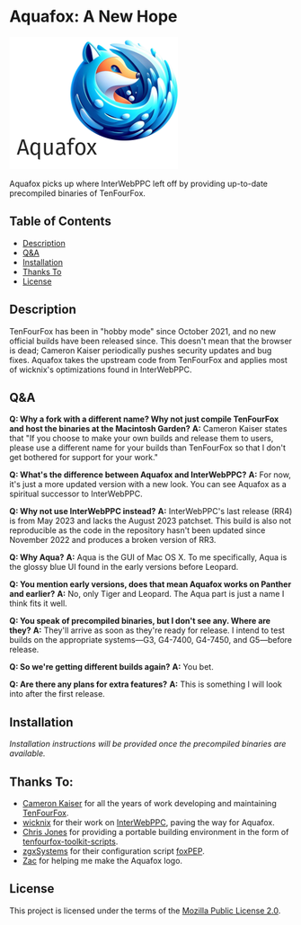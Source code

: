 # Aquafox: A New Hope

![image](browser/branding/unofficial/content/about.png)

Aquafox picks up where InterWebPPC left off by providing up-to-date precompiled binaries of TenFourFox.

## Table of Contents
- [Description](#description)
- [Q&A](#qa)
- [Installation](#installation)
- [Thanks To](#thanks-to)
- [License](#license)

## Description
TenFourFox has been in "hobby mode" since October 2021, and no new official builds have been released since. This doesn't mean that the browser is dead; Cameron Kaiser periodically pushes security updates and bug fixes. Aquafox takes the upstream code from TenFourFox and applies most of wicknix's optimizations found in InterWebPPC.

## Q&A

**Q: Why a fork with a different name? Why not just compile TenFourFox and host the binaries at the Macintosh Garden?**
**A:** Cameron Kaiser states that "If you choose to make your own builds and release them to users, please use a different name for your builds than TenFourFox so that I don't get bothered for support for your work."

**Q: What's the difference between Aquafox and InterWebPPC?**
**A:** For now, it's just a more updated version with a new look. You can see Aquafox as a spiritual successor to InterWebPPC.

**Q: Why not use InterWebPPC instead?**
**A:** InterWebPPC's last release (RR4) is from May 2023 and lacks the August 2023 patchset. This build is also not reproducible as the code in the repository hasn't been updated since November 2022 and produces a broken version of RR3.

**Q: Why Aqua?**
**A:** Aqua is the GUI of Mac OS X. To me specifically, Aqua is the glossy blue UI found in the early versions before Leopard.

**Q: You mention early versions, does that mean Aquafox works on Panther and earlier?**
**A:** No, only Tiger and Leopard. The Aqua part is just a name I think fits it well.

**Q: You speak of precompiled binaries, but I don't see any. Where are they?**
**A:** They'll arrive as soon as they're ready for release. I intend to test builds on the appropriate systems—G3, G4-7400, G4-7450, and G5—before release.

**Q: So we're getting different builds again?**
**A:** You bet.

**Q: Are there any plans for extra features?**
**A:** This is something I will look into after the first release.

## Installation
*Installation instructions will be provided once the precompiled binaries are available.*

## Thanks To:
- [Cameron Kaiser](https://github.com/classilla) for all the years of work developing and maintaining [TenFourFox](https://github.com/classilla/tenfourfox).
- [wicknix](https://github.com/wicknix) for their work on [InterWebPPC](https://github.com/wicknix/InterWebPPC), paving the way for Aquafox.
- [Chris Jones](https://github.com/llamallama) for providing a portable building environment in the form of [tenfourfox-toolkit-scripts](https://github.com/llamallama/tenfourfox-toolkit-scripts).
- [zgxSystems](https://github.com/zgxSystems) for their configuration script [foxPEP](https://github.com/zgxSystems/foxPEP).
- [Zac](https://github.com/trash-guy) for helping me make the Aquafox logo.

## License
This project is licensed under the terms of the [Mozilla Public License 2.0](https://www.mozilla.org/MPL/2.0/).
